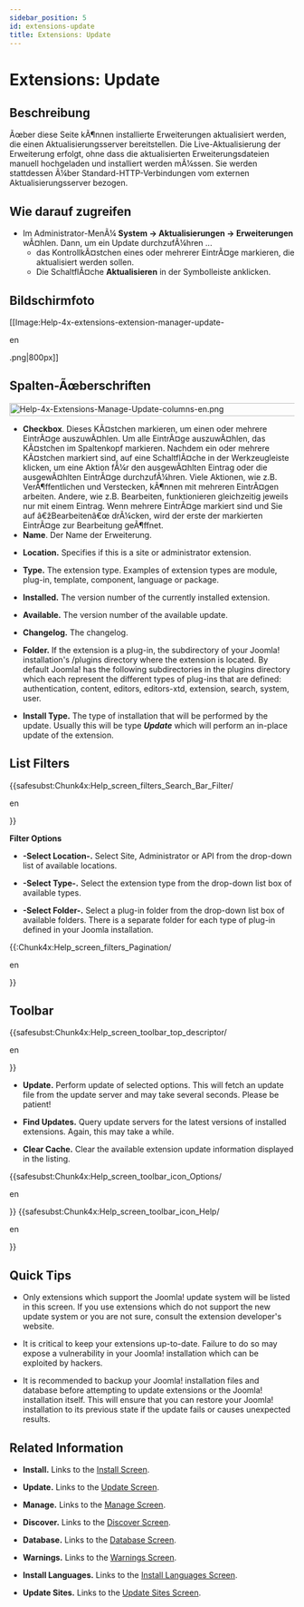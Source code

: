```yaml
---
sidebar_position: 5
id: extensions-update
title: Extensions: Update
---
```

# Extensions: Update
## Beschreibung

Ãœber diese Seite kÃ¶nnen installierte Erweiterungen aktualisiert
werden, die einen Aktualisierungsserver bereitstellen. Die
Live-Aktualisierung der Erweiterung erfolgt, ohne dass die
aktualisierten Erweiterungsdateien manuell hochgeladen und installiert
werden mÃ¼ssen. Sie werden stattdessen Ã¼ber Standard-HTTP-Verbindungen
vom externen Aktualisierungsserver bezogen.

## Wie darauf zugreifen

- Im Administrator-MenÃ¼
  **System **→** Aktualisierungen **→** Erweiterungen** wÃ¤hlen. Dann,
  um ein Update durchzufÃ¼hren ...
  - das KontrollkÃ¤stchen eines oder mehrerer EintrÃ¤ge markieren, die
    aktualisiert werden sollen.
  - Die SchaltflÃ¤che **Aktualisieren** in der Symbolleiste anklicken.

## Bildschirmfoto

\[\[Image:Help-4x-extensions-extension-manager-update-

en

.png\|800px\]\]

## Spalten-Ãœberschriften

<img
src="https://docs.joomla.org/images/thumb/1/1d/Help-4x-Extensions-Manage-Update-columns-en.png/680px-Help-4x-Extensions-Manage-Update-columns-en.png"
decoding="async"
srcset="https://docs.joomla.org/images/1/1d/Help-4x-Extensions-Manage-Update-columns-en.png 1.5x"
data-file-width="871" data-file-height="29" width="680" height="23"
alt="Help-4x-Extensions-Manage-Update-columns-en.png" />

- **Checkbox**. Dieses KÃ¤stchen markieren, um einen oder mehrere
  EintrÃ¤ge auszuwÃ¤hlen. Um alle EintrÃ¤ge auszuwÃ¤hlen, das KÃ¤stchen
  im Spaltenkopf markieren. Nachdem ein oder mehrere KÃ¤stchen markiert
  sind, auf eine SchaltflÃ¤che in der Werkzeugleiste klicken, um eine
  Aktion fÃ¼r den ausgewÃ¤hlten Eintrag oder die ausgewÃ¤hlten EintrÃ¤ge
  durchzufÃ¼hren. Viele Aktionen, wie z.B. VerÃ¶ffentlichen und
  Verstecken, kÃ¶nnen mit mehreren EintrÃ¤gen arbeiten. Andere, wie z.B.
  Bearbeiten, funktionieren gleichzeitig jeweils nur mit einem Eintrag.
  Wenn mehrere EintrÃ¤ge markiert sind und Sie auf â€žBearbeitenâ€œ
  drÃ¼cken, wird der erste der markierten EintrÃ¤ge zur Bearbeitung
  geÃ¶ffnet.
- **Name**. Der Name der Erweiterung.

<!-- -->

- **Location.** Specifies if this is a site or administrator extension.

<!-- -->

- **Type.** The extension type. Examples of extension types are module,
  plug-in, template, component, language or package.

<!-- -->

- **Installed.** The version number of the currently installed
  extension.

<!-- -->

- **Available.** The version number of the available update.

<!-- -->

- **Changelog.** The changelog.

<!-- -->

- **Folder.** If the extension is a plug-in, the subdirectory of your
  Joomla! installation's /plugins directory where the extension is
  located. By default Joomla! has the following subdirectories in the
  plugins directory which each represent the different types of plug-ins
  that are defined: authentication, content, editors, editors-xtd,
  extension, search, system, user.

<!-- -->

- **Install Type.** The type of installation that will be performed by
  the update. Usually this will be type ***Update*** which will perform
  an in-place update of the extension.

## List Filters

{{safesubst:Chunk4x:Help_screen_filters_Search_Bar_Filter/

en

}}

**Filter Options**

- **-Select Location-.** Select Site, Administrator or API from the
  drop-down list of available locations.

<!-- -->

- **-Select Type-.** Select the extension type from the drop-down list
  box of available types.

<!-- -->

- **-Select Folder-.** Select a plug-in folder from the drop-down list
  box of available folders. There is a separate folder for each type of
  plug-in defined in your Joomla installation.

{{:Chunk4x:Help_screen_filters_Pagination/

en

}}

## Toolbar

{{safesubst:Chunk4x:Help_screen_toolbar_top_descriptor/

en

}}

- **Update.** Perform update of selected options. This will fetch an
  update file from the update server and may take several seconds.
  Please be patient!

<!-- -->

- **Find Updates.** Query update servers for the latest versions of
  installed extensions. Again, this may take a while.

<!-- -->

- **Clear Cache.** Clear the available extension update information
  displayed in the listing.

{{safesubst:Chunk4x:Help_screen_toolbar_icon_Options/

en

}} {{safesubst:Chunk4x:Help_screen_toolbar_icon_Help/

en

}}

## Quick Tips

- Only extensions which support the Joomla! update system will be listed
  in this screen. If you use extensions which do not support the new
  update system or you are not sure, consult the extension developer's
  website.

<!-- -->

- It is critical to keep your extensions up-to-date. Failure to do so
  may expose a vulnerability in your Joomla! installation which can be
  exploited by hackers.

<!-- -->

- It is recommended to backup your Joomla! installation files and
  database before attempting to update extensions or the Joomla!
  installation itself. This will ensure that you can restore your
  Joomla! installation to its previous state if the update fails or
  causes unexpected results.

## Related Information

- **Install.** Links to the [Install
  Screen](https://docs.joomla.org/Help4.x:Extensions:_Install/en "Help4.x:Extensions: Install/en").

<!-- -->

- **Update.** Links to the [Update
  Screen](https://docs.joomla.org/Help4.x:Extensions:_Update/en "Help4.x:Extensions: Update/en").

<!-- -->

- **Manage.** Links to the [Manage
  Screen](https://docs.joomla.org/Help4.x:Extensions:_Manage/en "Help4.x:Extensions: Manage/en").

<!-- -->

- **Discover.** Links to the [Discover
  Screen](https://docs.joomla.org/Help4.x:Extensions:_Discover/en "Help4.x:Extensions: Discover/en").

<!-- -->

- **Database.** Links to the [Database
  Screen](https://docs.joomla.org/Help4.x:Information:_Database/en "Help4.x:Information: Database/en").

<!-- -->

- **Warnings.** Links to the [Warnings
  Screen](https://docs.joomla.org/Help4.x:Information:_Warnings/en "Help4.x:Information: Warnings/en").

<!-- -->

- **Install Languages.** Links to the [Install Languages
  Screen](https://docs.joomla.org/Help4.x:Extensions_Extension_Manager_Languages/en "Help4.x:Extensions Extension Manager Languages/en").

<!-- -->

- **Update Sites.** Links to the <a
  href="https://docs.joomla.org/index.php?title=Help4.x:Extensions_Extension_Manager_Update_Sites/en&amp;action=edit&amp;redlink=1"
  class="new"
  title="Help4.x:Extensions Extension Manager Update Sites/en (page does not exist)">Update
  Sites Screen</a>.

